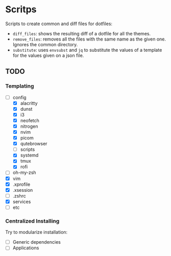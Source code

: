 # Scritps

Scripts to create common and diff files for dotfiles:

- `diff_files`: shows the resulting diff of a dotfile for all the themes.
- `remove_files`: removes all the files with the same name as the given one. Ignores the common directory.
- `substitute`: uses `envsubst` and `jq` to substitute the values of a template for the values given on a json file.

## TODO

### Templating

- [ ] config
  - [x] alacritty
  - [x] dunst
  - [x] i3
  - [x] neofetch
  - [x] nitrogen
  - [x] nvim
  - [x] picom
  - [x] qutebrowser
  - [ ] scripts
  - [x] systemd
  - [x] tmux
  - [x] rofi
- [ ] oh-my-zsh
- [x] vim
- [x] .xprofile
- [x] .xsession
- [ ] .zshrc
- [x] services
- [ ] etc

### Centralized Installing

Try to modularize installation:

- [ ] Generic dependencies
- [ ] Applications
